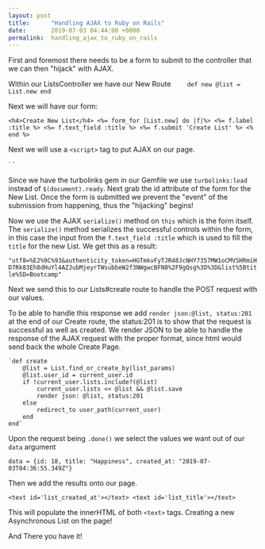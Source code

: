 ```yaml
---
layout: post
title:      "Handling AJAX to Ruby on Rails"
date:       2019-07-03 04:44:00 +0000
permalink:  handling_ajax_to_ruby_on_rails
---
```



First and foremost there needs to be a form to submit to the controller that we can then "hijack" with AJAX.

Within our ListsController we have our New Route 
`    def new
        @list = List.new
    end`
		
Next we will have our form:

`<h4>Create New List</h4>
<%= form_for [List.new] do |f|%>
  <%= f.label :title %>
  <%= f.text_field :title %>
  <%= f.submit 'Create List' %>
<% end %>
`

Next we will use a `<script>` tag to put AJAX on our page. 

`<script type="text/javascript" charset="utf-8">
$(document).on('turbolinks:load', function(){
  $('#new_list').submit(function(event) {
    event.preventDefault();
    
    let values = $(this).serialize();
  
    let posting = $.post('/lists', values)
    posting.done(function(data){
      $('#list_title').text(data['title'])
      $('#list_created_at').text(data['created_at'])
    });
  });
});
</script>
`

Since we have the turbolinks gem in our Gemfile we use `turbolinks:load` instead of `$(document).ready`. Next grab the id attribute of the form for the New List. Once the form is submitted we prevent the "event" of the submission from happening, thus the "hijacking" begins! 

Now we use the AJAX `serialize()` method on `this` which is the form itself. The `serialize()` method serializes the successful controls within the form, in this case the input from the `f.text_field :title` which is used to fill the `title` for the new List. We get this as a result:

`"utf8=%E2%9C%93&authenticity_token=HGTmkvFyTJR48JcNHY7357MW1oCMVSHRmiHD7Rk83Eh8dHuYl4AZJubMjeyrTWsubbeW2f3NWgwcBFN0%2F9gQsg%3D%3D&list%5Btitle%5D=Bootcamp"`

Next we send this to our Lists#create route to handle the POST request with our values.

To be able to handle this response we add `render json:@list, status:201` at the end of our Create route, the status:201 is to show that the request is successful as well as created. We render JSON to be able to handle the response of the AJAX request with the proper format, since html would send back the whole Create Page.

    `def create
        @list = List.find_or_create_by(list_params)
        @list.user_id = current_user.id
        if !current_user.lists.include?(@list) 
            current_user.lists << @list && @list.save
            render json: @list, status:201
        else
            redirect_to user_path(current_user)
        end
    end`
		
Upon the request being `.done()` we select the values we want out of our `data` argument

`data = {id: 18, title: "Happiness", created_at: "2019-07-03T04:36:55.349Z"}`

Then we add the results onto our page.

`<text id='list_created_at'></text>
<text id='list_title'></text>
`

This will populate the innerHTML of both `<text>` tags. Creating a new Asynchronous List on the page! 

And There you have it! 

